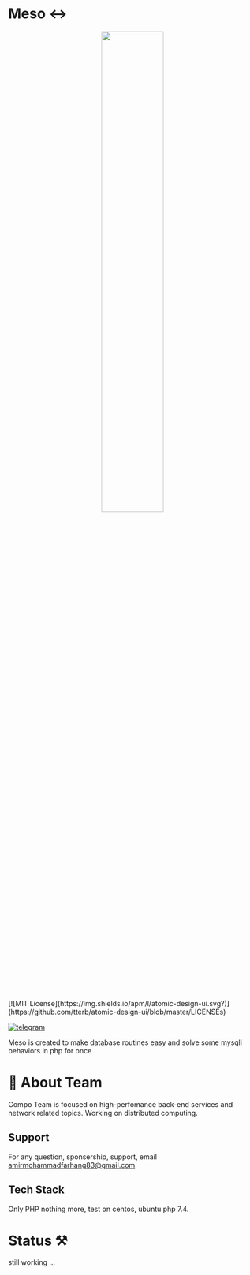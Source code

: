 # Meso ↔️
<p style="text-align:center;"><img src="https://user-images.githubusercontent.com/107104144/197695795-ff29da7e-093a-44ac-ac49-5991f852636a.jpg" class="center"></p>
<style>
.center {
  display: block;
  margin-left: auto;
  margin-right: auto;
  width: 50%;
}
</style>
[![MIT License](https://img.shields.io/apm/l/atomic-design-ui.svg?)](https://github.com/tterb/atomic-design-ui/blob/master/LICENSEs)

[![telegram](https://badges.aleen42.com/src/telegram.svg)](https://t.me/CompoSoftware)

Meso is created to make database routines easy and solve some mysqli behaviors in php for once
# 🚀 About Team
Compo Team is focused on high-perfomance back-end services and network related topics.
Working on distributed computing.

## Support

For any question, sponsership, support, email amirmohammadfarhang83@gmail.com.


## Tech Stack

Only PHP nothing more, test on centos, ubuntu php 7.4.

# Status ⚒️

still working ...



